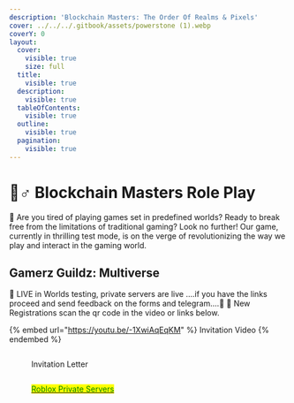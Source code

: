 ```yaml
---
description: 'Blockchain Masters: The Order Of Realms & Pixels'
cover: ../../../.gitbook/assets/powerstone (1).webp
coverY: 0
layout:
  cover:
    visible: true
    size: full
  title:
    visible: true
  description:
    visible: true
  tableOfContents:
    visible: true
  outline:
    visible: true
  pagination:
    visible: true
---
```


# 🧙♂ Blockchain Masters Role Play

🏰 Are you tired of playing games set in predefined worlds? Ready to break free from the limitations of traditional gaming? Look no further! Our game, currently in thrilling test mode, is on the verge of revolutionizing the way we play and interact in the gaming world.

## Gamerz Guildz: Multiverse

🚨 LIVE in Worlds testing, private servers are live ....if you have the links proceed and send feedback on the forms and telegram....🚨 📝 New Registrations scan the qr code in the video or links below.





{% embed url="https://youtu.be/-1XwiAqEqKM" %}
Invitation Video
{% endembed %}

<figure><img src="../../../.gitbook/assets/GGBMSRPFCNNFP - Presentation OLDv (2048 × 1152 px) (Instagram Post (Square)) (2048 × 1152 px) (1).png" alt=""><figcaption><p>Invitation Letter</p></figcaption></figure>

<figure><img src="../../../.gitbook/assets/FoxxontheBlox 2 (500 × 500 px).png" alt=""><figcaption><p><a href="https://www.roblox.com/users/3493463813/profile"><mark style="color:green;">Roblox Private Servers</mark></a></p></figcaption></figure>
